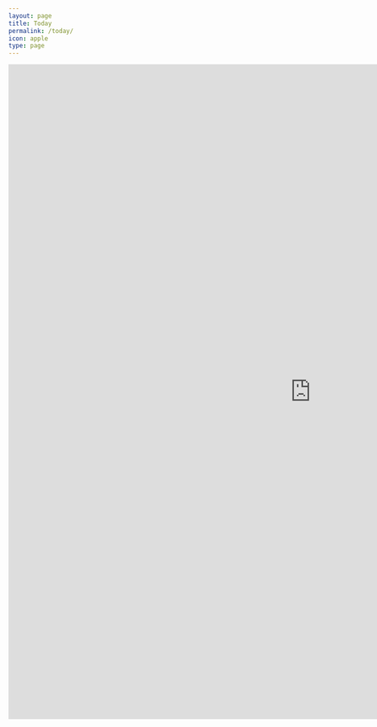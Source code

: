 ```yaml
---
layout: page
title: Today
permalink: /today/
icon: apple
type: page
---
```


<iframe frameborder="0" width="1200" height="1300" scrolling="no" src="http://paper.7h365.com/Members/MemberIndex"></iframe>
